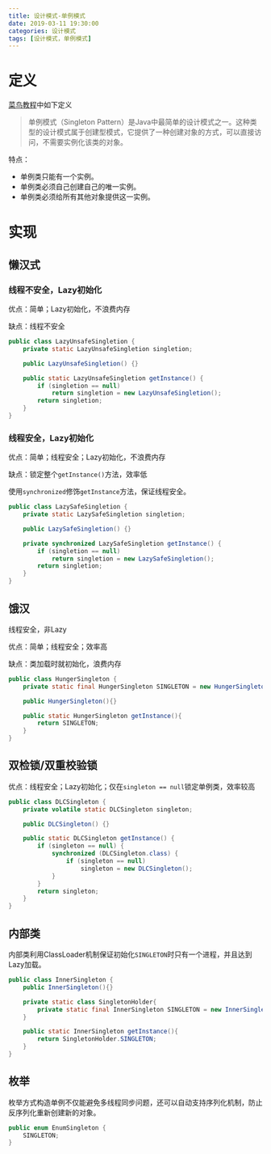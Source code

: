 ```yaml
---
title: 设计模式-单例模式
date: 2019-03-11 19:30:00
categories: 设计模式
tags: [设计模式，单例模式]
---
```


# 定义

[菜鸟教程](http://www.runoob.com/design-pattern/singleton-pattern.html)中如下定义

> 单例模式（Singleton Pattern）是Java中最简单的设计模式之一。这种类型的设计模式属于创建型模式，它提供了一种创建对象的方式，可以直接访问，不需要实例化该类的对象。

特点：

- 单例类只能有一个实例。
- 单例类必须自己创建自己的唯一实例。
- 单例类必须给所有其他对象提供这一实例。

<!--more-->

# 实现

## 懒汉式

### 线程不安全，Lazy初始化

优点：简单；Lazy初始化，不浪费内存

缺点：线程不安全

```Java
public class LazyUnsafeSingletion {
    private static LazyUnsafeSingletion singletion;

    public LazyUnsafeSingletion() {}

    public static LazyUnsafeSingletion getInstance() {
        if (singletion == null)
            return singletion = new LazyUnsafeSingletion();
        return singletion;
    }
}
```

### 线程安全，Lazy初始化

优点：简单；线程安全；Lazy初始化，不浪费内存

缺点：锁定整个`getInstance()`方法，效率低

使用`synchronized`修饰`getInstance`方法，保证线程安全。

```Java
public class LazySafeSingletion {
    private static LazySafeSingletion singletion;

    public LazySafeSingletion() {}

    private synchronized LazySafeSingletion getInstance() {
        if (singletion == null)
            return singletion = new LazySafeSingletion();
        return singletion;
    }
}
```

## 饿汉

线程安全，非Lazy

优点：简单；线程安全；效率高

缺点：类加载时就初始化，浪费内存

```Java
public class HungerSingleton {
    private static final HungerSingleton SINGLETON = new HungerSingleton();

    public HungerSingleton(){}

    public static HungerSingleton getInstance(){
        return SINGLETON;
    }
}
```

## 双检锁/双重校验锁

优点：线程安全；Lazy初始化；仅在`singleton == null`锁定单例类，效率较高

```Java
public class DLCSingleton {
    private volatile static DLCSingleton singleton;

    public DLCSingleton() {}

    public static DLCSingleton getInstance() {
        if (singleton == null) {
            synchronized (DLCSingleton.class) {
                if (singleton == null)
                    singleton = new DLCSingleton();
            }
        }
        return singleton;
    }
}
```

## 内部类

内部类利用ClassLoader机制保证初始化`SINGLETON`时只有一个进程，并且达到Lazy加载。

```Java
public class InnerSingleton {
    public InnerSingleton(){}

    private static class SingletonHolder{
        private static final InnerSingleton SINGLETON = new InnerSingleton();
    }

    public static InnerSingleton getInstance(){
        return SingletonHolder.SINGLETON;
    }
}
```

## 枚举

枚举方式构造单例不仅能避免多线程同步问题，还可以自动支持序列化机制，防止反序列化重新创建新的对象。

```Java
public enum EnumSingleton {
    SINGLETON;
}
```

